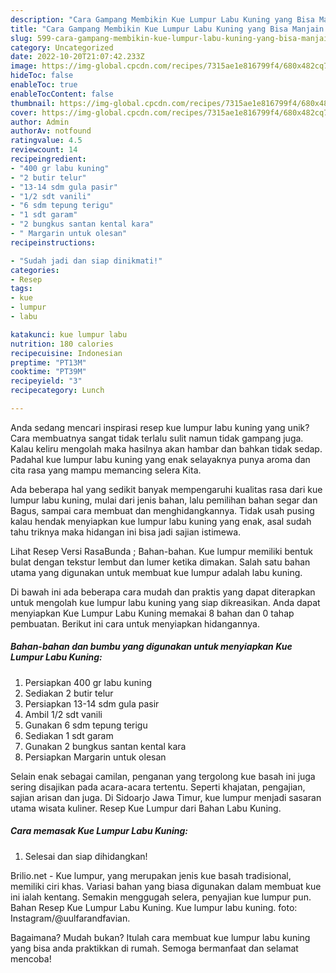 ```yaml
---
description: "Cara Gampang Membikin Kue Lumpur Labu Kuning yang Bisa Manjain Lidah"
title: "Cara Gampang Membikin Kue Lumpur Labu Kuning yang Bisa Manjain Lidah"
slug: 599-cara-gampang-membikin-kue-lumpur-labu-kuning-yang-bisa-manjain-lidah
category: Uncategorized
date: 2022-10-20T21:07:42.233Z
image: https://img-global.cpcdn.com/recipes/7315ae1e816799f4/680x482cq70/kue-lumpur-labu-kuning-foto-resep-utama.jpg
hideToc: false
enableToc: true
enableTocContent: false
thumbnail: https://img-global.cpcdn.com/recipes/7315ae1e816799f4/680x482cq70/kue-lumpur-labu-kuning-foto-resep-utama.jpg
cover: https://img-global.cpcdn.com/recipes/7315ae1e816799f4/680x482cq70/kue-lumpur-labu-kuning-foto-resep-utama.jpg
author: Admin
authorAv: notfound
ratingvalue: 4.5
reviewcount: 14
recipeingredient:
- "400 gr labu kuning"
- "2 butir telur"
- "13-14 sdm gula pasir"
- "1/2 sdt vanili"
- "6 sdm tepung terigu"
- "1 sdt garam"
- "2 bungkus santan kental kara"
- " Margarin untuk olesan"
recipeinstructions:

- "Sudah jadi dan siap dinikmati!"
categories:
- Resep
tags:
- kue
- lumpur
- labu

katakunci: kue lumpur labu 
nutrition: 180 calories
recipecuisine: Indonesian
preptime: "PT13M"
cooktime: "PT39M"
recipeyield: "3"
recipecategory: Lunch

---
```





Anda sedang mencari inspirasi resep kue lumpur labu kuning yang unik? Cara membuatnya sangat tidak terlalu sulit namun tidak gampang juga. Kalau keliru mengolah maka hasilnya akan hambar dan bahkan tidak sedap. Padahal kue lumpur labu kuning yang enak selayaknya punya aroma dan cita rasa yang mampu memancing selera Kita.





Ada beberapa hal yang sedikit banyak mempengaruhi kualitas rasa dari kue lumpur labu kuning, mulai dari jenis bahan, lalu pemilihan bahan segar dan Bagus, sampai cara membuat dan menghidangkannya. Tidak usah pusing kalau hendak menyiapkan kue lumpur labu kuning yang enak,      asal sudah tahu triknya maka hidangan ini bisa jadi sajian istimewa.














Lihat Resep Versi RasaBunda ; Bahan-bahan. Kue lumpur memiliki bentuk bulat dengan tekstur lembut dan lumer ketika dimakan. Salah satu bahan utama yang digunakan untuk membuat kue lumpur adalah labu kuning.






Di bawah ini ada beberapa cara mudah dan praktis yang dapat diterapkan untuk mengolah kue lumpur labu kuning yang siap dikreasikan. Anda dapat menyiapkan Kue Lumpur Labu Kuning memakai 8 bahan dan 0 tahap pembuatan. Berikut ini cara untuk menyiapkan hidangannya.

<!--inarticleads1-->

##### Bahan-bahan dan bumbu yang digunakan untuk menyiapkan Kue Lumpur Labu Kuning:

1. Persiapkan 400 gr labu kuning
1. Sediakan 2 butir telur
1. Persiapkan 13-14 sdm gula pasir
1. Ambil 1/2 sdt vanili
1. Gunakan 6 sdm tepung terigu
1. Sediakan 1 sdt garam
1. Gunakan 2 bungkus santan kental kara
1. Persiapkan  Margarin untuk olesan


Selain enak sebagai camilan, penganan yang tergolong kue basah ini juga sering disajikan pada acara-acara tertentu. Seperti khajatan, pengajian, sajian arisan dan juga. Di Sidoarjo Jawa Timur, kue lumpur menjadi sasaran utama wisata kuliner. Resep Kue Lumpur dari Bahan Labu Kuning. 

<!--inarticleads2-->

##### Cara memasak Kue Lumpur Labu Kuning:


1. Selesai dan siap dihidangkan!

Brilio.net - Kue lumpur, yang merupakan jenis kue basah tradisional, memiliki ciri khas. Variasi bahan yang biasa digunakan dalam membuat kue ini ialah kentang. Semakin menggugah selera, penyajian kue lumpur pun. Bahan Resep Kue Lumpur Labu Kuning. Kue lumpur labu kuning. foto: Instagram/@uulfarandfavian. 

Bagaimana? Mudah bukan? Itulah cara membuat kue lumpur labu kuning yang bisa anda praktikkan di rumah. Semoga bermanfaat dan selamat mencoba!
